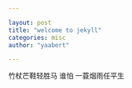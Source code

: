 ```yaml
---

layout: post
title: "welcome to jekyll"
categories: misc
author: "yaabert" 

---
```


竹杖芒鞋轻胜马 谁怕 一蓑烟雨任平生
